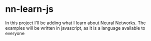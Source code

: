 # nn-learn-js
In this project I'll be adding what I learn about Neural Networks. The examples will be written in javascript, as it is a language available to everyone
